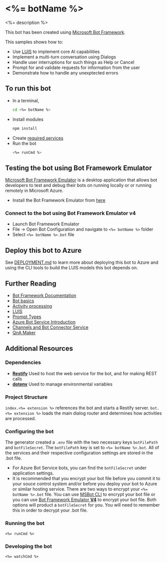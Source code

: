 # <%= botName %>
<%= description %>

This bot has been created using [Microsoft Bot Framework][1].

This samples shows how to:
- Use [LUIS][2] to implement core AI capabilities
- Implement a multi-turn conversation using Dialogs
- Handle user interruptions for such things as Help or Cancel
- Prompt for and validate requests for information from the user
- Demonstrate how to handle any unexptected errors


## To run this bot
- In a terminal,
  ```bash
  cd <%= botName %>
  ```
- Install modules
  ```bash
  npm install
  ```
- Create [required services][3]
- Run the bot
  ```bash
  <%= runCmd %>
  ```

## Testing the bot using Bot Framework Emulator
[Microsoft Bot Framework Emulator][4] is a desktop application that allows bot developers to test and debug their bots on running locally or  or running remotely in Microsoft Azure.

- Install the Bot Framework Emulator from [here][5]

### Connect to the bot using Bot Framework Emulator v4
- Launch Bot Framework Emulator
- File -> Open Bot Configuration and navigate to `<%= botName %>` folder
- Select `<%= botName %>.bot` file

## Deploy this bot to Azure
See [DEPLOYMENT.md][3] to learn more about deploying this bot to Azure and using the CLI tools to build the LUIS models this bot depends on.

## Further Reading
- [Bot Framework Documentation][6]
- [Bot basics][7]
- [Activity processing][8]
- [LUIS][2]
- [Prompt Types][9]
- [Azure Bot Service Introduction][10]
- [Channels and Bot Connector Service][11]
- [QnA Maker][12]

## Additional Resources

### Dependencies

- **[Restify][13]** Used to host the web service for the bot, and for making REST calls
- **[dotenv][14]** Used to manage environmental variables

### Project Structure
`index.<%= extension %>` references the bot and starts a Restify server. `bot.<%= extension %>` loads the main dialog router and determines how activities are processed.

### Configuring the bot

The generator created a `.env` file with the two necessary keys `botFilePath` and `botFileSecret`.  The `botFilePath` key is set to `<%= botName %>.bot`.  All of the services and their respective configuration settings are stored in the .bot file.
  - For Azure Bot Service bots, you can find the `botFileSecret` under application settings.
  - It is recommended that you encrypt your bot file before you commit it to your souce control system and/or before you deploy your bot to Azure or similar hosting service.  There are two ways to encrypt your `<%= botName %>.bot` file.  You can use [MSBot CLI][15] to encrypt your bot file or you can use [Bot Framework Emulator **V4**][16] to encrypt your bot file.  Both options will product a `botFileSecret` for you.  You will need to remember this in order to decrypt your .bot file.

### Running the bot

```
<%= runCmd %>
```
### Developing the bot

```
<%= watchCmd %>
```

[1]: https://dev.botframework.com
[2]: https://luis.ai
[3]: ./deploymentScripts/DEPLOYMENT.md
[4]: https://github.com/microsoft/botframework-emulator
[5]: https://aka.ms/botframework-emulator
[6]: https://docs.botframework.com
[7]: https://docs.microsoft.com/en-us/azure/bot-service/bot-builder-basics?view=azure-bot-service-4.0
[8]: https://docs.microsoft.com/en-us/azure/bot-service/bot-builder-concept-activity-processing?view=azure-bot-service-4.0
[9]: https://docs.microsoft.com/en-us/azure/bot-service/bot-builder-prompts?view=azure-bot-service-4.0&tabs=javascript
[10]: https://docs.microsoft.com/en-us/azure/bot-service/bot-service-overview-introduction?view=azure-bot-service-4.0
[11]: https://docs.microsoft.com/en-us/azure/bot-service/bot-concepts?view=azure-bot-service-4.0
[12]: https://qnamaker.ai
[13]: http://restify.com
[14]: https://github.com/motdotla/dotenv
[15]: https://github.com/microsoft/botbuilder-tools
[16]: https://github.com/microsoft/botframework-emulator
